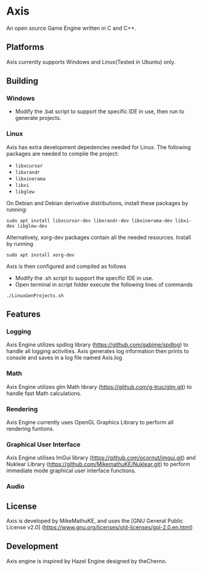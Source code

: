 # Axis
An open source Game Engine written in C and C++.

## Platforms
Axis currently supports Windows and Linux(Tested in Ubuntu) only.

## Building

### Windows
- Modify the .bat script to support the specific IDE in use, then run to generate projects.

### Linux
Axis has extra development depedencies needed for Linux. The following packages are needed to compile the project:

- `libxcursor`
- `libxrandr`
- `libxinerama`
- `libxi`
- `libglew`

On Debian and Debian derivative distributions, install these packages by running:

`sudo apt install libxcursor-dev libxrandr-dev libxinerama-dev libxi-dev libglew-dev`

Alternatively, xorg-dev packages contain all the needed resources. Install by running

`sudo apt install xorg-dev`

Axis is then configured and compiled as follows
- Modify the .sh script to support the specific IDE in use.
- Open terminal in script folder execute the following lines of commands
```
./LinuxGenProjects.sh
```

## Features

### Logging
Axis Engine utilizes spdlog library (https://github.com/gabime/spdlog) to handle all logging activities. Axis generates log information
then prints to console and saves in a log file named Axis.log

### Math
Axis Engine utilizes glm Math library (https://github.com/g-truc/glm.git) to handle fast Math calculations.

### Rendering
Axis Engine currently uses OpenGL Graphics Library to perform all rendering funtions.

### Graphical User Interface
Axis Engine utilises ImGui library (https://github.com/ocornut/imgui.git) and Nuklear Library (https://github.com/MikemathuKE/Nuklear.git) to perform immediate mode graphical user interface functions.

### Audio

## License
Axis is developed by MikeMathuKE, and uses the [GNU General Public License v2.0] (https://www.gnu.org/licenses/old-licenses/gpl-2.0.en.html)

## Development
Axis engine is inspired by Hazel Engine designed by theCherno. 
